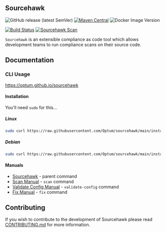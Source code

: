 Sourcehawk
----------

![GitHub release (latest SemVer)](https://img.shields.io/github/v/release/optum/sourcehawk) 
[![Maven Central](https://img.shields.io/maven-central/v/com.optum.sourcehawk/sourcehawk-core.svg?label=Maven%20Central)](https://search.maven.org/search?q=g:%22com.optum.sourcehawk%22%20AND%20a:%22sourcehawk-core%22) 
![Docker Image Version](https://img.shields.io/docker/v/optumopensource/sourcehawk) 

[![Build Status](https://github.com/optum/sourcehawk/workflows/Maven%20CI/badge.svg)](https://github.com/optum/sourcehawk/actions) 
[![Sourcehawk Scan](https://github.com/optum/sourcehawk/workflows/Sourcehawk%20Scan/badge.svg)](https://github.com/optum/sourcehawk/actions)

`Sourcehawk` is an extensible compliance as code tool which allows development teams to run compliance scans on their source code.  

## Documentation

### CLI Usage
https://optum.github.io/sourcehawk

#### Installation
You'll need `sudo` for this...

##### Linux
```sh
sudo curl https://raw.githubusercontent.com/Optum/sourcehawk/main/install-linux.sh | bash
```

##### Debian
```sh
sudo curl https://raw.githubusercontent.com/Optum/sourcehawk/main/install-debian.sh | bash
```

#### Manuals

* [Sourcehawk](https://optum.github.io/sourcehawk/#_sourcehawk1) - parent command
* [Scan Manual](https://optum.github.io/sourcehawk/#_scan1) - `scan` command
* [Validate Config Manual](https://optum.github.io/sourcehawk/#_validate_config1) - `validate-config` command
* [Fix Manual](https://optum.github.io/sourcehawk/#_fix1) - `fix` command

## Contributing
If you wish to contribute to the development of Sourcehawk please read [CONTRIBUTING.md](CONTRIBUTING.md) for more information.
